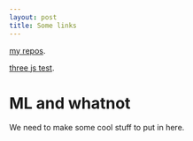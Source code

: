 ```yaml
---
layout: post
title: Some links
---
```


[my repos](https://github.com/ronniebnorth).

[three js test](https://ronniebnorth.github.io).

# ML and whatnot

We need to make some cool stuff to put in here.
